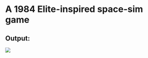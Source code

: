 # A 1984 Elite-inspired space-sim game

## Output:
![](https://raw.github.com/madjestic/Haskell-OpenGL-Tutorial/master/MandelbrotYampa/output.png)
